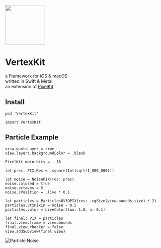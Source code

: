 <img src="https://github.com/hexagons/pixels-3d/raw/master/Assets/Pixels-3D_logo_1k_bg.png" width="128"/>

# VertexKit
a Framework for iOS & macOS<br>
written in Swift & Metal<br>
an extension of [PixelKit](https://github.com/hexagons/pixelkit)<br>

## Install

`pod 'VertexKit'`

`import VertexKit`

## Particle Example

```
view.wantsLayer = true
view.layer!.backgroundColor = .black

PixelKit.main.bits = ._16

let pres: PIX.Res = .square(Int(sqrt(1_000_000)))

let noise = NoisePIX(res: pres)
noise.colored = true
noise.octaves = 5
noise.zPosition = .live * 0.1

let particles = ParticlesUV3DPIX(res: .cgSize(view.bounds.size) * 2)
particles.vtxPixIn = noise - 0.5
particles.color = LiveColor(lum: 1.0, a: 0.1)

let final: PIX = particles
final.view.frame = view.bounds
final.view.checker = false
view.addSubview(final.view)
```

![Particle Noise](https://github.com/hexagons/VertexKit/blob/master/Assets/Images/vertexkit-particle-noise.png?raw=true)
